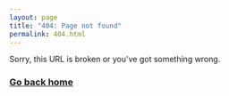 ```yaml
---
layout: page
title: "404: Page not found"
permalink: 404.html
---
```


<p class="lead">
    Sorry, this URL is broken or you've got something wrong.
    <h3><a href="{{ site.baseurl }}/">Go back home</a></h3>
</p>
